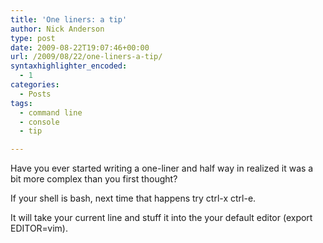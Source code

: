 ```yaml
---
title: 'One liners: a tip'
author: Nick Anderson
type: post
date: 2009-08-22T19:07:46+00:00
url: /2009/08/22/one-liners-a-tip/
syntaxhighlighter_encoded:
  - 1
categories:
  - Posts
tags:
  - command line
  - console
  - tip

---
```

Have you ever started writing a one-liner and half way in realized it was a bit more complex than you first thought?

If your shell is bash, next time that happens try ctrl-x ctrl-e.

It will take your current line and stuff it into the your default editor (export EDITOR=vim).